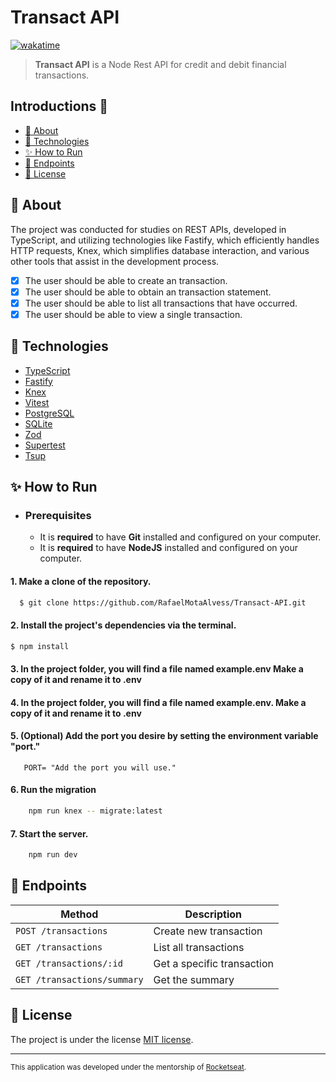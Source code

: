 # Transact API

[![wakatime](https://wakatime.com/badge/user/0cca606b-99f7-4d43-8228-7f249bc17f26/project/018b774b-036e-4abc-9950-28de5d1a6f68.svg)](https://wakatime.com/badge/user/0cca606b-99f7-4d43-8228-7f249bc17f26/project/018b774b-036e-4abc-9950-28de5d1a6f68)

> **Transact API** is a Node Rest API for credit and debit financial transactions.

## Introductions 📖

- [🔎 About](#🔎-About)
- [🔧 Technologies](#🔧-Technologies)
- [✨ How to Run](#✨-How-to-Run)
- [🚩 Endpoints](#🚩-Endpoints)
- [📃 License](#📃-License)

## 🔎 About

The project was conducted for studies on REST APIs, developed in TypeScript, and utilizing technologies like Fastify, which efficiently handles HTTP requests, Knex, which simplifies database interaction, and various other tools that assist in the development process.

- [x] The user should be able to create an transaction.
- [x] The user should be able to obtain an transaction statement.
- [x] The user should be able to list all transactions that have occurred.
- [x] The user should be able to view a single transaction.

## 🔧 Technologies

- <a target="_blank" href="https://www.typescriptlang.org">TypeScript</a>
- <a target="_blank" href="https://fastify.dev">Fastify</a>
- <a target="_blank" href="https://knexjs.org">Knex</a>
- <a target="_blank" href="https://vitest.dev">Vitest</a>
- <a target="_blank" href="https://www.postgresql.org">PostgreSQL</a>
- <a target="_blank" href="https://www.sqlite.org/index.html">SQLite</a>
- <a target="_blank" href="https://zod.dev">Zod</a>
- <a target="_blank" href="https://github.com/ladjs/supertest#readme">Supertest</a>
- <a target="_blank" href="https://tsup.egoist.dev">Tsup</a>

## ✨ How to Run

- ### **Prerequisites**
  - It is **required** to have **Git** installed and configured on your computer.
  - It is **required** to have **NodeJS** installed and configured on your computer.

#### 1. Make a clone of the repository.

```bash
  $ git clone https://github.com/RafaelMotaAlvess/Transact-API.git
```

#### 2. Install the project's dependencies via the terminal.

```bash
$ npm install
```

#### 3. In the project folder, you will find a file named example.env Make a copy of it and rename it to .env

#### 4. In the project folder, you will find a file named example.env. Make a copy of it and rename it to .env

#### 5. (Optional) Add the port you desire by setting the environment variable "port."

```env
   PORT= "Add the port you will use."
```

#### 6. Run the migration

```bash
    npm run knex -- migrate:latest
```

#### 7. Start the server.

```bash
    npm run dev
```

## 🚩 Endpoints

| Method                      | Description                |
| --------------------------- | -------------------------- |
| `POST /transactions`        | Create new transaction     |
| `GET /transactions`         | List all transactions      |
| `GET /transactions/:id`     | Get a specific transaction |
| `GET /transactions/summary` | Get the summary            |

## 📃 License

The project is under the license [MIT license](./LICENSE).

---

<sup>This application was developed under the mentorship of [Rocketseat](https://www.rocketseat.com.br).</sup>

